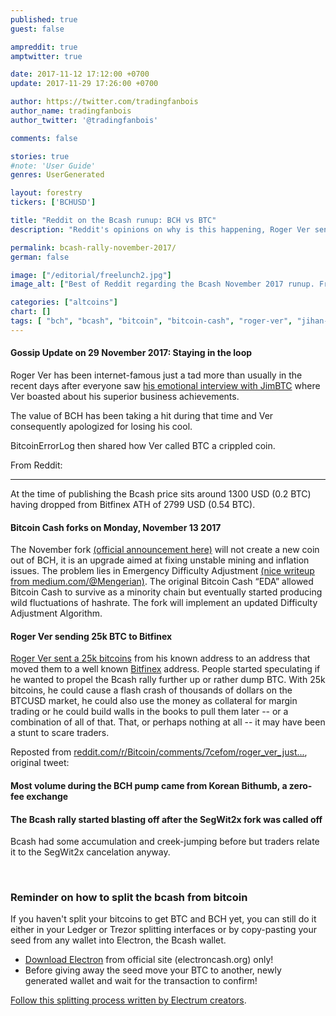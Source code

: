 ```yaml
---
published: true
guest: false

ampreddit: true
amptwitter: true

date: 2017-11-12 17:12:00 +0700
update: 2017-11-29 17:26:00 +0700

author: https://twitter.com/tradingfanbois
author_name: tradingfanbois
author_twitter: '@tradingfanbois'

comments: false

stories: true
#note: 'User Guide'
genres: UserGenerated

layout: forestry
tickers: ['BCHUSD']

title: "Reddit on the Bcash runup: BCH vs BTC"
description: "Reddit's opinions on why is this happening, Roger Ver sending 25k BTC to Bitfinex, Korean zero-fee volume."

permalink: bcash-rally-november-2017/
german: false

image: ["/editorial/freelunch2.jpg"]
image_alt: ["Best of Reddit regarding the Bcash November 2017 runup. Free Lunch image via Pexels."]

categories: ["altcoins"]
chart: []
tags: [ "bch", "bcash", "bitcoin", "bitcoin-cash", "roger-ver", "jihan-wu"]
---
```



#### Gossip Update on 29 November 2017: Staying in the loop

<amp-twitter width="375"
  height="472"
  layout="responsive"
  data-tweetid="935326980026830848">
</amp-twitter>


Roger Ver has been internet-famous just a tad more than usually in the recent days after everyone saw [his emotional interview with JimBTC](https://twitter.com/JimBTC/status/935326980026830848) where Ver boasted about his superior business achievements.

The value of BCH has been taking a hit during that time and Ver consequently apologized for losing his cool.

BitcoinErrorLog then shared how Ver called BTC a crippled coin.

<amp-twitter width="375"
  height="472"
  layout="responsive"
  data-tweetid="935786314204680192">
</amp-twitter>

From Reddit:


<amp-reddit
  layout="responsive"
  width="700"
  height="300"
  data-embedtype="comment"
  data-embedparent="true"
  data-embedlive="true"
  data-src="https://www.reddit.com/r/BitcoinMarkets/comments/7gae0g/daily_discussion_wednesday_november_29_2017/dqhyjkf">
</amp-reddit>


_____________________________________

At the time of publishing the Bcash price sits around 1300 USD (0.2 BTC) having dropped from Bitfinex ATH of 2799 USD (0.54 BTC).

#### Bitcoin Cash forks on Monday, November 13 2017

The November fork [(official announcement here)](https://www.bitcoinabc.org/november) will not create a new coin out of BCH, it is an upgrade aimed at fixing unstable mining and inflation issues. The problem lies in Emergency Difficulty Adjustment [(nice writeup from medium.com/@Mengerian)](https://medium.com/@Mengerian/bringing-stability-to-bitcoin-cash-difficulty-adjustments-eae8def0efa4). The original Bitcoin Cash “EDA” allowed Bitcoin Cash to survive as a minority chain but eventually started producing wild fluctuations of hashrate. The fork will implement an updated Difficulty Adjustment Algorithm.

<amp-reddit
  layout="responsive"
  width="700"
  height="300"
  data-embedtype="comment"
  data-embedparent="true"
  data-embedlive="true"
  data-src="https://www.reddit.com/r/BitcoinMarkets/comments/7cckz1/friendly_reminder_bch_has_a_50_increase_inflation/dpoz5xo/?ref=share&amp;ref_source=embed">
</amp-reddit>


<amp-reddit
  layout="responsive"
  width="700"
  height="300"
  data-embedtype="comment"
  data-embedparent="true"
  data-embedlive="true"
  data-src="https://www.reddit.com/r/BitcoinMarkets/comments/7cckz1/friendly_reminder_bch_has_a_50_increase_inflation/dpp8fum/">
</amp-reddit>


#### Roger Ver sending 25k BTC to Bitfinex

[Roger Ver sent a 25k bitcoins](https://blockchair.com/bitcoin/address/16cou7Ht6WjTzuFyDBnht9hmvXytg6XdVT) from his known address to an address that moved them to a well known [Bitfinex](https://www.bitfinex.com/?refcode=5egV78YtlC) address. People started speculating if he wanted to propel the Bcash rally further up or rather dump BTC. With 25k bitcoins, he could cause a flash crash of thousands of dollars on the BTCUSD market, he could also use the money as collateral for margin trading or he could build walls in the books to pull them later -- or a combination of all of that. That, or perhaps nothing at all -- it may have been a stunt to scare traders.

<amp-reddit
  layout="responsive"
  width="700"
  height="300"
  data-embedtype="comment"
  data-embedparent="true"
  data-embedlive="true"
  data-src="https://www.reddit.com/r/BitcoinMarkets/comments/7cd9yl/daily_discussion_sunday_november_12_2017/dpp9sb4/">
</amp-reddit>

Reposted from [reddit.com/r/Bitcoin/comments/7cefom/roger_ver_just...](https://www.reddit.com/r/Bitcoin/comments/7cefom/roger_ver_just_sent_25k_btc_to_bitfinex/), original tweet:

<amp-twitter width="375"
  height="472"
  layout="responsive"
  data-tweetid="929626408753627136">
</amp-twitter>

#### Most volume during the BCH pump came from Korean Bithumb, a zero-fee exchange

<amp-reddit
  layout="responsive"
  width="700"
  height="300"
  data-embedtype="comment"
  data-embedparent="true"
  data-embedlive="true"
  data-src="https://www.reddit.com/r/BitcoinMarkets/comments/7bz7gp/what_is_fueling_the_current_bitcoin_cash_rally/dpnx221/">
</amp-reddit>


#### The Bcash rally started blasting off after the SegWit2x fork was called off

Bcash had some accumulation and creek-jumping before but traders relate it to the SegWit2x cancelation anyway.

<amp-reddit
  layout="responsive"
  width="700"
  height="300"
  data-embedtype="comment"
  data-embedparent="true"
  data-embedlive="true"
  data-src="https://www.reddit.com/r/BitcoinMarkets/comments/7bz7gp/what_is_fueling_the_current_bitcoin_cash_rally/dplz7zc/">
</amp-reddit>

<br>

### Reminder on how to split the bcash from bitcoin

If you haven't split your bitcoins to get BTC and BCH yet, you can still do it either in your Ledger or Trezor splitting interfaces or by copy-pasting your seed from any wallet into Electron, the Bcash wallet.

* [Download Electron](https://electroncash.org/) from official site (electroncash.org) only!
* Before giving away the seed move your BTC to another, newly generated wallet and wait for the transaction to confirm!

[Follow this splitting process written by Electrum creators](https://electrum.org/bcc2.txt).
